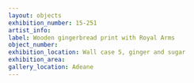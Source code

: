 ```yaml
---
layout: objects
exhibition_number: 15-251
artist_info: 
label: Wooden gingerbread print with Royal Arms
object_number: 
exhibition_location: Wall case 5, ginger and sugar
exhibition_area: 
gallery_location: Adeane 
---
```

